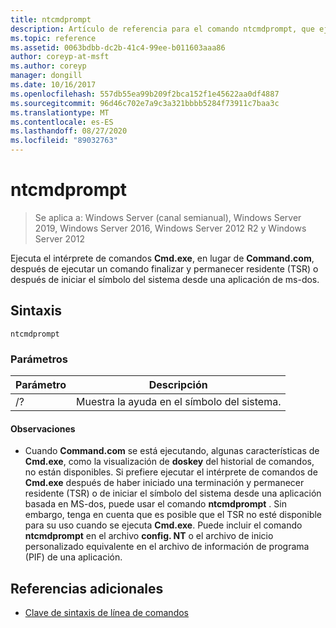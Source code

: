 ```yaml
---
title: ntcmdprompt
description: Artículo de referencia para el comando ntcmdprompt, que ejecuta el intérprete de comandos **Cmd.exe**, en lugar de **Command.com**, después de ejecutar un comando finalizar y permanecer residente (TSR) o después de iniciar el símbolo del sistema desde una aplicación de ms-dos.
ms.topic: reference
ms.assetid: 0063bdbb-dc2b-41c4-99ee-b011603aaa86
author: coreyp-at-msft
ms.author: coreyp
manager: dongill
ms.date: 10/16/2017
ms.openlocfilehash: 557db55ea99b209f2bca152f1e45622aa0df4887
ms.sourcegitcommit: 96d46c702e7a9c3a321bbbb5284f73911c7baa3c
ms.translationtype: MT
ms.contentlocale: es-ES
ms.lasthandoff: 08/27/2020
ms.locfileid: "89032763"
---
```

# <a name="ntcmdprompt"></a>ntcmdprompt

> Se aplica a: Windows Server (canal semianual), Windows Server 2019, Windows Server 2016, Windows Server 2012 R2 y Windows Server 2012

Ejecuta el intérprete de comandos **Cmd.exe**, en lugar de **Command.com**, después de ejecutar un comando finalizar y permanecer residente (TSR) o después de iniciar el símbolo del sistema desde una aplicación de ms-dos.

## <a name="syntax"></a>Sintaxis

```
ntcmdprompt
```

### <a name="parameters"></a>Parámetros

| Parámetro | Descripción |
| --------- | ----------- |
| /? | Muestra la ayuda en el símbolo del sistema. |

#### <a name="remarks"></a>Observaciones

- Cuando **Command.com** se está ejecutando, algunas características de **Cmd.exe**, como la visualización de **doskey** del historial de comandos, no están disponibles. Si prefiere ejecutar el intérprete de comandos de **Cmd.exe** después de haber iniciado una terminación y permanecer residente (TSR) o de iniciar el símbolo del sistema desde una aplicación basada en MS-dos, puede usar el comando **ntcmdprompt** . Sin embargo, tenga en cuenta que es posible que el TSR no esté disponible para su uso cuando se ejecuta **Cmd.exe**. Puede incluir el comando **ntcmdprompt** en el archivo **config. NT** o el archivo de inicio personalizado equivalente en el archivo de información de programa (PIF) de una aplicación.

## <a name="additional-references"></a>Referencias adicionales

- [Clave de sintaxis de línea de comandos](command-line-syntax-key.md)
